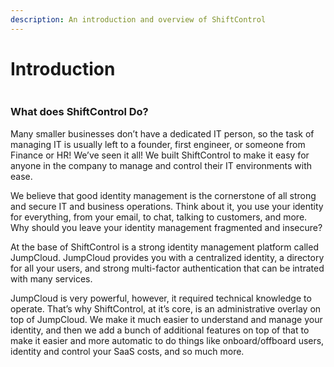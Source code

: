 ```yaml
---
description: An introduction and overview of ShiftControl
---
```


# Introduction

<figure><img src=".gitbook/assets/image.png" alt=""><figcaption></figcaption></figure>

### What does ShiftControl Do? <a href="#what-does-shiftcontrol-do" id="what-does-shiftcontrol-do"></a>

Many smaller businesses don’t have a dedicated IT person, so the task of managing IT is usually left to a founder, first engineer, or someone from Finance or HR! We’ve seen it all! We built ShiftControl to make it easy for anyone in the company to manage and control their IT environments with ease.

We believe that good identity management is the cornerstone of all strong and secure IT and business operations. Think about it, you use your identity for everything, from your email, to chat, talking to customers, and more. Why should you leave your identity management fragmented and insecure?

At the base of ShiftControl is a strong identity management platform called JumpCloud. JumpCloud provides you with a centralized identity, a directory for all your users, and strong multi-factor authentication that can be intrated with many services.

JumpCloud is very powerful, however, it required technical knowledge to operate. That’s why ShiftControl, at it’s core, is an administrative overlay on top of JumpCloud. We make it much easier to understand and manage your identity, and then we add a bunch of additional features on top of that to make it easier and more automatic to do things like onboard/offboard users, identity and control your SaaS costs, and so much more.
